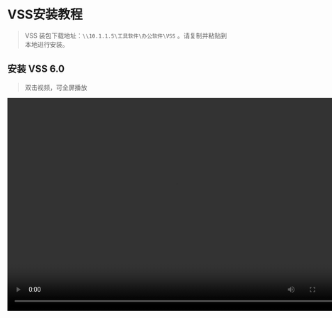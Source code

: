 # VSS安装教程

> VSS 装包下载地址：`\\10.1.1.5\工具软件\办公软件\VSS` 。请复制并粘贴到本地进行安装。

## 安装 VSS 6.0
> 双击视频，可全屏播放

<video width="760" height="480" controls>
 <source src="/avi/VSS6.0安装教程.mp4" type="video/mp4"/>
 <embed src="/avi/VSS6.0安装教程.mp4" type="application/x-shockwave-flash" width="980" height="570" allowscriptaccess="always" allowfullscreen="true" autoplay="false"></embed>
<!--IE 8 - add 25-30 pixels to vid height to allow QT player controls--> 
</video>